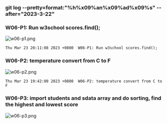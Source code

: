 ### git log --pretty=format:"%h%x09%an%x09%ad%x09%s" --after="2023-3-22"

### W06-P1: Run w3school scores.find();
 
![w06-p1.png](https://casmvaldsmrrajnyisdj.supabase.co/storage/v1/object/public/demo-64/md_1N_img/w06-p1.png)

```
Thu Mar 23 20:11:08 2023 +0800  W06-P1: Run w3school scores.find();
```

### W06-P2: temperature convert from C to F
 
![w06-p2.png](https://casmvaldsmrrajnyisdj.supabase.co/storage/v1/object/public/demo-64/md_1N_img/w06-p2.png)

```
Thu Mar 23 19:42:00 2023 +0800  W06-P2: temperature convert from C to F
```

### W06-P3: import students and sdata array and do sorting, find the highest and lowest score
 
![w06-p3.png]()